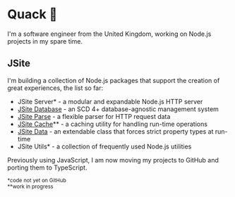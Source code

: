 # Quack 🦆

I'm a software engineer from the United Kingdom, working on Node.js projects in my spare time.

## JSite

I'm building a collection of Node.js packages that support the creation of great experiences, the list so far:

- JSite Server* - a modular and expandable Node.js HTTP server  
- [JSite Database](https://github.com/lukesrw/jsite-database) - an SCD 4+ database-agnostic management system  
- [JSite Parse](https://github.com/lukesrw/jsite-parse) - a flexible parser for HTTP request data  
- [JSite Cache](https://github.com/lukesrw/jsite-cache)** - a caching utility for handling run-time operations
- [JSite Data](https://github.com/lukesrw/jsite-data) - an extendable class that forces strict property types at run-time
- JSite Utils* - a collection of frequently used Node.js utilities

Previously using JavaScript, I am now moving my projects to GitHub and porting them to TypeScript.

<sup>*code not yet on GitHub</sup>  
<sup>**work in progress</sup>
